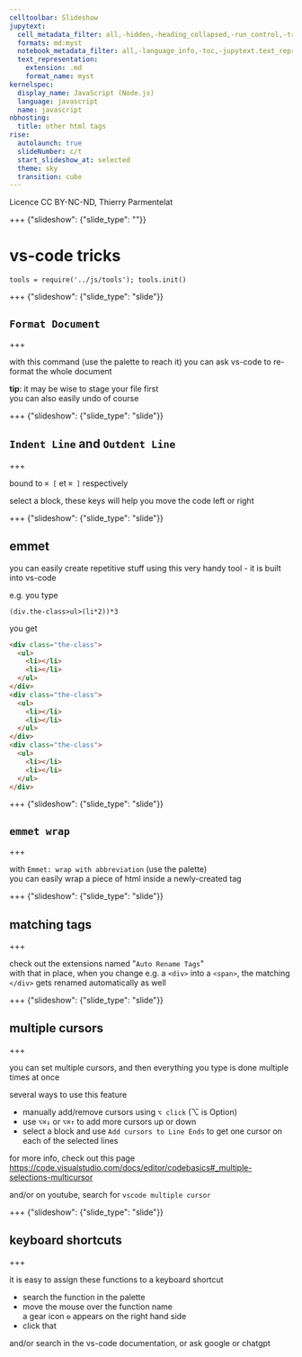 ```yaml
---
celltoolbar: Slideshow
jupytext:
  cell_metadata_filter: all,-hidden,-heading_collapsed,-run_control,-trusted
  formats: md:myst
  notebook_metadata_filter: all,-language_info,-toc,-jupytext.text_representation.jupytext_version,-jupytext.text_representation.format_version
  text_representation:
    extension: .md
    format_name: myst
kernelspec:
  display_name: JavaScript (Node.js)
  language: javascript
  name: javascript
nbhosting:
  title: other html tags
rise:
  autolaunch: true
  slideNumber: c/t
  start_slideshow_at: selected
  theme: sky
  transition: cube
---
```


Licence CC BY-NC-ND, Thierry Parmentelat

+++ {"slideshow": {"slide_type": ""}}

# vs-code tricks

```{code-cell}
tools = require('../js/tools'); tools.init()
```

+++ {"slideshow": {"slide_type": "slide"}}

## `Format Document`

+++

with this command (use the palette to reach it) you can ask vs-code to re-format the whole document

<div class=note>
    
**tip**: it may be wise to stage your file first  
you can also easily undo of course
    
</div>

+++ {"slideshow": {"slide_type": "slide"}}

## `Indent Line` and `Outdent Line`

+++

bound to `⌘ [` et `⌘ ]` respectively

select a block, these keys will help you move the code left or right

+++ {"slideshow": {"slide_type": "slide"}}

## emmet

you can easily create repetitive stuff using this very handy tool - it is built into vs-code

e.g. you type

`(div.the-class>ul>(li*2))*3`

you get

```html
<div class="the-class">
  <ul>
    <li></li>
    <li></li>
  </ul>
</div>
<div class="the-class">
  <ul>
    <li></li>
    <li></li>
  </ul>
</div>
<div class="the-class">
  <ul>
    <li></li>
    <li></li>
  </ul>
</div>
```

+++ {"slideshow": {"slide_type": "slide"}}

## `emmet wrap`

+++

with `Emmet: wrap with abbreviation` (use the palette)  
you can easily wrap a piece of html inside a newly-created tag

+++ {"slideshow": {"slide_type": "slide"}}

## matching tags

+++

check out the extensions named "`Auto Rename Tags`"  
with that in place, when you change e.g. a `<div>` into a `<span>`, the matching `</div>` gets renamed automatically as well

+++ {"slideshow": {"slide_type": "slide"}}

## multiple cursors

+++

you can set multiple cursors, and then everything you type is done multiple times at once

several ways to use this feature

* manually add/remove cursors using `⌥ click` (⌥ is Option)
* use `⌥⌘↓` or `⌥⌘↑` to add more cursors up or down
* select a block and use `Add cursors to Line Ends` 
  to get one cursor on each of the selected lines

for more info, check out this page <https://code.visualstudio.com/docs/editor/codebasics#_multiple-selections-multicursor>

and/or on youtube, search for `vscode multiple cursor`

+++ {"slideshow": {"slide_type": "slide"}}

## keyboard shortcuts

+++

it is easy to assign these functions to a keyboard shortcut

* search the function in the palette
* move the mouse over the function name  
  a gear icon `⚙` appears on the right hand side
* click that

and/or search in the vs-code documentation, or ask google or chatgpt

